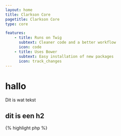 ```yaml
---
layout: home
title: Clarkson Core
pagetitle: Clarkson Core
type: core

features:
    - title: Runs on Twig
      subtext: Cleaner code and a better workflow
      icon: code
    - title: Uses Bower
      subtext: Easy installation of new packages
      icon: track_changes
---
```

# hallo
Dit is wat tekst

## dit is een h2

{% highlight php %}
<?php
$test = "This is some highlighted PHP code";
echo $test;
{% endhighlight %}